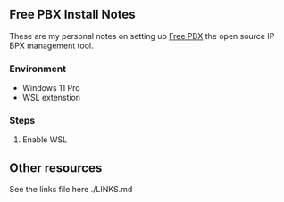 ## Free PBX Install Notes

These are my personal notes on setting up [Free PBX](https://www.freepbx.org/) the open source IP BPX management tool.

### Environment
- Windows 11 Pro
- WSL extenstion

### Steps

1. Enable WSL


## Other resources

See the links file here ./LINKS.md